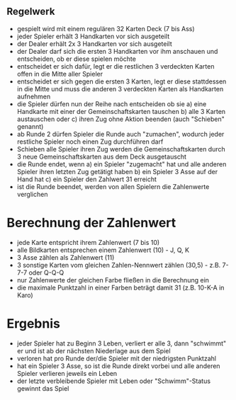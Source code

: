 ## Regelwerk

- gespielt wird mit einem regulären 32 Karten Deck (7 bis Ass)
- jeder Spieler erhält 3 Handkarten vor sich ausgeteilt
- der Dealer erhält 2x 3 Handkarten vor sich ausgeteilt
- der Dealer darf sich die ersten 3 Handkarten vor ihm anschauen und entscheiden, ob er diese spielen möchte
- entscheidet er sich dafür, legt er die restlichen 3 verdeckten Karten offen in die Mitte aller Spieler
- entscheidet er sich gegen die ersten 3 Karten, legt er diese stattdessen in die Mitte und muss die anderen 3 verdeckten Karten als Handkarten aufnehmen
- die Spieler dürfen nun der Reihe nach entscheiden ob sie
    a) eine Handkarte mit einer der Gemeinschaftskarten tauschen
    b) alle 3 Karten austauschen oder
    c) ihren Zug ohne Aktion beenden (auch "Schieben" genannt)
- ab Runde 2 dürfen Spieler die Runde auch "zumachen", wodurch jeder restliche Spieler noch einen Zug durchführen darf
- Schieben alle Spieler ihren Zug werden die Gemeinschaftskarten durch 3 neue Gemeinschaftskarten aus dem Deck ausgetauscht
- die Runde endet, wenn
    a) ein Spieler "zugemacht" hat und alle anderen Spieler ihren letzten Zug getätigt haben
    b) ein Spieler 3 Asse auf der Hand hat
    c) ein Spieler den Zahlwert 31 erreicht
- ist die Runde beendet, werden von allen Spielern die Zahlenwerte verglichen

# Berechnung der Zahlenwert
- jede Karte entspricht ihrem Zahlenwert (7 bis 10)
- alle Bildkarten entsprechen einem Zahlenwert (10) - J, Q, K
- 3 Asse zählen als Zahlenwert (11)
- 3 sonstige Karten vom gleichen Zahlen-Nennwert zählen (30,5) - z.B. 7-7-7 oder Q-Q-Q
- nur Zahlenwerte der gleichen Farbe fließen in die Berechnung ein
- die maximale Punktzahl in einer Farben beträgt damit 31 (z.B. 10-K-A in Karo)

# Ergebnis
- jeder Spieler hat zu Beginn 3 Leben, verliert er alle 3, dann "schwimmt" er und ist ab der nächsten Niederlage aus dem Spiel
- verloren hat pro Runde der/die Spieler mit der niedrigsten Punktzahl
- hat ein Spieler 3 Asse, so ist die Runde direkt vorbei und alle anderen Spieler verlieren jeweils ein Leben
- der letzte verbleibende Spieler mit Leben oder "Schwimm"-Status gewinnt das Spiel